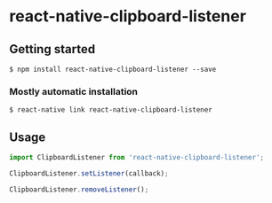 # react-native-clipboard-listener

## Getting started

`$ npm install react-native-clipboard-listener --save`

### Mostly automatic installation

`$ react-native link react-native-clipboard-listener`

## Usage
```javascript
import ClipboardListener from 'react-native-clipboard-listener';

ClipboardListener.setListener(callback);

ClipboardListener.removeListener();

```
